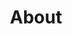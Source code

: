 ---
title: About
layout: collection
permalink: /about/
author_profile: true
sidebar_main: true
classes: wide
---